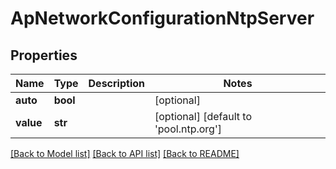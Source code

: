 # ApNetworkConfigurationNtpServer

## Properties
Name | Type | Description | Notes
------------ | ------------- | ------------- | -------------
**auto** | **bool** |  | [optional] 
**value** | **str** |  | [optional] [default to 'pool.ntp.org']

[[Back to Model list]](../README.md#documentation-for-models) [[Back to API list]](../README.md#documentation-for-api-endpoints) [[Back to README]](../README.md)

